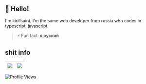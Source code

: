 
## 👋 Hello!

I'm kirillsaint, I'm the same web developer from russia who codes in typescript, javascript

>⚡ Fun fact: **я руский**

## shit info

| <img align="center" src="https://github-readme-stats.vercel.app/api?username=kirillsaint&show_icons=true&&theme=tokyonight&hide_border=true" /> | <img align="center" src="https://github-readme-stats.vercel.app/api/wakatime/?username=kirillsaint&layout=compact&theme=tokyonight&hide_border=true" /> |
| ------------- | ------------- |

![Profile Views](https://hits.seeyoufarm.com/api/count/incr/badge.svg?url=https://github.com/kirillsaint/&title=Profile%20Views)

<!--
**kirillsaint/kirillsaint** is a ✨ _special_ ✨ repository because its `README.md` (this file) appears on your GitHub profile.

Here are some ideas to get you started:

- 🔭 I’m currently working on ...
- 🌱 I’m currently learning ...
- 👯 I’m looking to collaborate on ...
- 🤔 I’m looking for help with ...
- 💬 Ask me about ...
- 📫 How to reach me: ...
- 😄 Pronouns: ...
- ⚡ Fun fact: ...
-->
